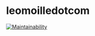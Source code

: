 # leomoilledotcom
[![Maintainability](https://api.codeclimate.com/v1/badges/c15c942a46c3ab2cf486/maintainability)](https://codeclimate.com/github/leomoille/leomoilledotcom/maintainability)

